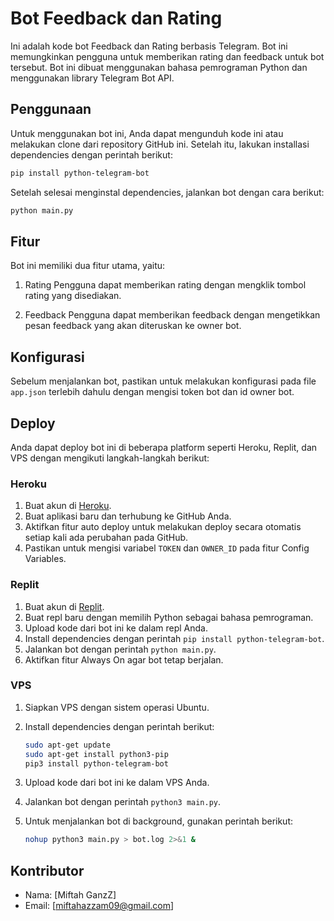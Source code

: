 # Bot Feedback dan Rating

Ini adalah kode bot Feedback dan Rating berbasis Telegram. Bot ini memungkinkan pengguna untuk memberikan rating dan feedback untuk bot tersebut. Bot ini dibuat menggunakan bahasa pemrograman Python dan menggunakan library Telegram Bot API.

## Penggunaan

Untuk menggunakan bot ini, Anda dapat mengunduh kode ini atau melakukan clone dari repository GitHub ini. Setelah itu, lakukan installasi dependencies dengan perintah berikut:

```bash
pip install python-telegram-bot
```

Setelah selesai menginstal dependencies, jalankan bot dengan cara berikut:

```bash
python main.py
```

## Fitur

Bot ini memiliki dua fitur utama, yaitu:

1. Rating
Pengguna dapat memberikan rating dengan mengklik tombol rating yang disediakan.

2. Feedback
Pengguna dapat memberikan feedback dengan mengetikkan pesan feedback yang akan diteruskan ke owner bot.

## Konfigurasi

Sebelum menjalankan bot, pastikan untuk melakukan konfigurasi pada file `app.json` terlebih dahulu dengan mengisi token bot dan id owner bot.

## Deploy

Anda dapat deploy bot ini di beberapa platform seperti Heroku, Replit, dan VPS dengan mengikuti langkah-langkah berikut:

### Heroku

1. Buat akun di [Heroku](https://www.heroku.com/).
2. Buat aplikasi baru dan terhubung ke GitHub Anda.
3. Aktifkan fitur auto deploy untuk melakukan deploy secara otomatis setiap kali ada perubahan pada GitHub.
4. Pastikan untuk mengisi variabel `TOKEN` dan `OWNER_ID` pada fitur Config Variables.

### Replit

1. Buat akun di [Replit](https://replit.com/).
2. Buat repl baru dengan memilih Python sebagai bahasa pemrograman.
3. Upload kode dari bot ini ke dalam repl Anda.
4. Install dependencies dengan perintah `pip install python-telegram-bot`.
5. Jalankan bot dengan perintah `python main.py`.
6. Aktifkan fitur Always On agar bot tetap berjalan.

### VPS

1. Siapkan VPS dengan sistem operasi Ubuntu.
2. Install dependencies dengan perintah berikut:

   ```bash
   sudo apt-get update
   sudo apt-get install python3-pip
   pip3 install python-telegram-bot
   ```

3. Upload kode dari bot ini ke dalam VPS Anda.
4. Jalankan bot dengan perintah `python3 main.py`.
5. Untuk menjalankan bot di background, gunakan perintah berikut:

   ```bash
   nohup python3 main.py > bot.log 2>&1 &
   ``` 

## Kontributor

- Nama: [Miftah GanzZ]
- Email: [miftahazzam09@gmail.com]
